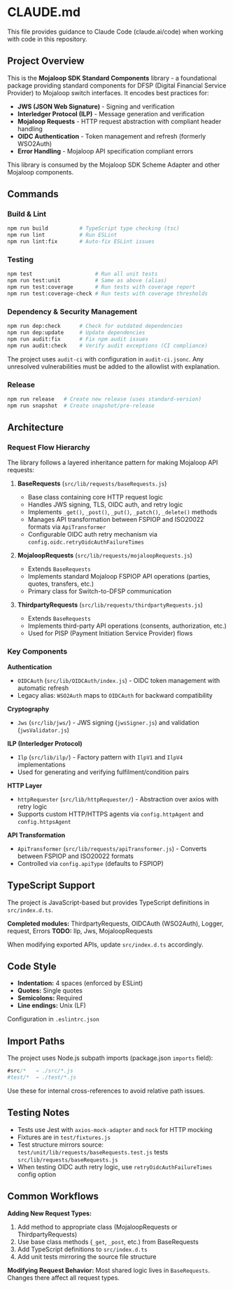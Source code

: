 # CLAUDE.md

This file provides guidance to Claude Code (claude.ai/code) when working with code in this repository.

## Project Overview

This is the **Mojaloop SDK Standard Components** library - a foundational package providing standard components for DFSP (Digital Financial Service Provider) to Mojaloop switch interfaces. It encodes best practices for:

- **JWS (JSON Web Signature)** - Signing and verification
- **Interledger Protocol (ILP)** - Message generation and verification
- **Mojaloop Requests** - HTTP request abstraction with compliant header handling
- **OIDC Authentication** - Token management and refresh (formerly WSO2Auth)
- **Error Handling** - Mojaloop API specification compliant errors

This library is consumed by the Mojaloop SDK Scheme Adapter and other Mojaloop components.

## Commands

### Build & Lint
```bash
npm run build          # TypeScript type checking (tsc)
npm run lint           # Run ESLint
npm run lint:fix       # Auto-fix ESLint issues
```

### Testing
```bash
npm test                    # Run all unit tests
npm run test:unit           # Same as above (alias)
npm run test:coverage       # Run tests with coverage report
npm run test:coverage-check # Run tests with coverage thresholds
```

### Dependency & Security Management
```bash
npm run dep:check      # Check for outdated dependencies
npm run dep:update     # Update dependencies
npm run audit:fix      # Fix npm audit issues
npm run audit:check    # Verify audit exceptions (CI compliance)
```

The project uses `audit-ci` with configuration in `audit-ci.jsonc`. Any unresolved vulnerabilities must be added to the allowlist with explanation.

### Release
```bash
npm run release   # Create new release (uses standard-version)
npm run snapshot  # Create snapshot/pre-release
```

## Architecture

### Request Flow Hierarchy

The library follows a layered inheritance pattern for making Mojaloop API requests:

1. **BaseRequests** (`src/lib/requests/baseRequests.js`)
   - Base class containing core HTTP request logic
   - Handles JWS signing, TLS, OIDC auth, and retry logic
   - Implements `_get()`, `_post()`, `_put()`, `_patch()`, `_delete()` methods
   - Manages API transformation between FSPIOP and ISO20022 formats via `ApiTransformer`
   - Configurable OIDC auth retry mechanism via `config.oidc.retryOidcAuthFailureTimes`

2. **MojaloopRequests** (`src/lib/requests/mojaloopRequests.js`)
   - Extends `BaseRequests`
   - Implements standard Mojaloop FSPIOP API operations (parties, quotes, transfers, etc.)
   - Primary class for Switch-to-DFSP communication

3. **ThirdpartyRequests** (`src/lib/requests/thirdpartyRequests.js`)
   - Extends `BaseRequests`
   - Implements third-party API operations (consents, authorization, etc.)
   - Used for PISP (Payment Initiation Service Provider) flows

### Key Components

**Authentication**
- `OIDCAuth` (`src/lib/OIDCAuth/index.js`) - OIDC token management with automatic refresh
- Legacy alias: `WSO2Auth` maps to `OIDCAuth` for backward compatibility

**Cryptography**
- `Jws` (`src/lib/jws/`) - JWS signing (`jwsSigner.js`) and validation (`jwsValidator.js`)

**ILP (Interledger Protocol)**
- `Ilp` (`src/lib/ilp/`) - Factory pattern with `IlpV1` and `IlpV4` implementations
- Used for generating and verifying fulfilment/condition pairs

**HTTP Layer**
- `httpRequester` (`src/lib/httpRequester/`) - Abstraction over axios with retry logic
- Supports custom HTTP/HTTPS agents via `config.httpAgent` and `config.httpsAgent`

**API Transformation**
- `ApiTransformer` (`src/lib/requests/apiTransformer.js`) - Converts between FSPIOP and ISO20022 formats
- Controlled via `config.apiType` (defaults to FSPIOP)

## TypeScript Support

The project is JavaScript-based but provides TypeScript definitions in `src/index.d.ts`.

**Completed modules:** ThirdpartyRequests, OIDCAuth (WSO2Auth), Logger, request, Errors
**TODO:** Ilp, Jws, MojaloopRequests

When modifying exported APIs, update `src/index.d.ts` accordingly.

## Code Style

- **Indentation:** 4 spaces (enforced by ESLint)
- **Quotes:** Single quotes
- **Semicolons:** Required
- **Line endings:** Unix (LF)

Configuration in `.eslintrc.json`

## Import Paths

The project uses Node.js subpath imports (package.json `imports` field):
```javascript
#src/*   → ./src/*.js
#test/*  → ./test/*.js
```

Use these for internal cross-references to avoid relative path issues.

## Testing Notes

- Tests use Jest with `axios-mock-adapter` and `nock` for HTTP mocking
- Fixtures are in `test/fixtures.js`
- Test structure mirrors source: `test/unit/lib/requests/baseRequests.test.js` tests `src/lib/requests/baseRequests.js`
- When testing OIDC auth retry logic, use `retryOidcAuthFailureTimes` config option

## Common Workflows

**Adding New Request Types:**
1. Add method to appropriate class (MojaloopRequests or ThirdpartyRequests)
2. Use base class methods (`_get`, `_post`, etc.) from BaseRequests
3. Add TypeScript definitions to `src/index.d.ts`
4. Add unit tests mirroring the source file structure

**Modifying Request Behavior:**
Most shared logic lives in `BaseRequests`. Changes there affect all request types.
